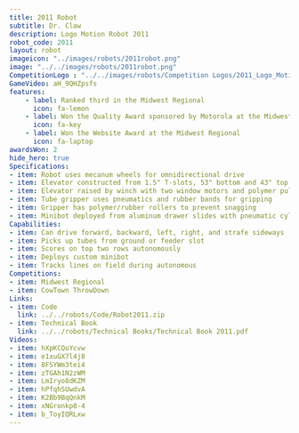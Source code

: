 ```yaml
---
title: 2011 Robot
subtitle: Dr. Claw
description: Logo Motion Robot 2011
robot_code: 2011
layout: robot
imageicon: "../images/robots/2011robot.png"
image: "../../images/robots/2011robot.png"
CompetitionLogo : "../../images/robots/Competition Logos/2011_Logo_Motion.png"
GameVideo: aH_9QHZpsfs
features:
    - label: Ranked third in the Midwest Regional
      icon: fa-lemon
    - label: Won the Quality Award sponsored by Motorola at the Midwest Regional
      icon: fa-key 
    - label: Won the Website Award at the Midwest Regional
      icon: fa-laptop 
awardsWon: 2
hide_hero: true
Specifications:
- item: Robot uses mecanum wheels for omnidirectional drive
- item: Elevator constructed from 1.5" T-slots, 53" bottom and 43" top sections
- item: Elevator raised by winch with two window motors and polymer pulleys
- item: Tube gripper uses pneumatics and rubber bands for gripping
- item: Gripper has polymer/rubber rollers to prevent snagging
- item: Minibot deployed from aluminum drawer slides with pneumatic cylinders/latches
Capabilities:
- item: Can drive forward, backward, left, right, and strafe sideways
- item: Picks up tubes from ground or feeder slot
- item: Scores on top two rows autonomously
- item: Deploys custom minibot
- item: Tracks lines on field during autonomous
Competitions:
- item: Midwest Regional
- item: CowTown ThrowDown
Links:
- item: Code
  link: ../../robots/Code/Robot2011.zip
- item: Technical Book
  link: ../../robots/Technical Books/Technical Book 2011.pdf
Videos:
- item: hXpKCQoYcvw
- item: e1xuGX7l4j8
- item: 8FSYWm3tei4
- item: zTGAh1N2zWM
- item: LmIryo8dKZM
- item: hPfqhSUwdvA
- item: K2Bb9BqQnkM
- item: xNGronkp8-4
- item: b_ToyIQRLxw
---
```

